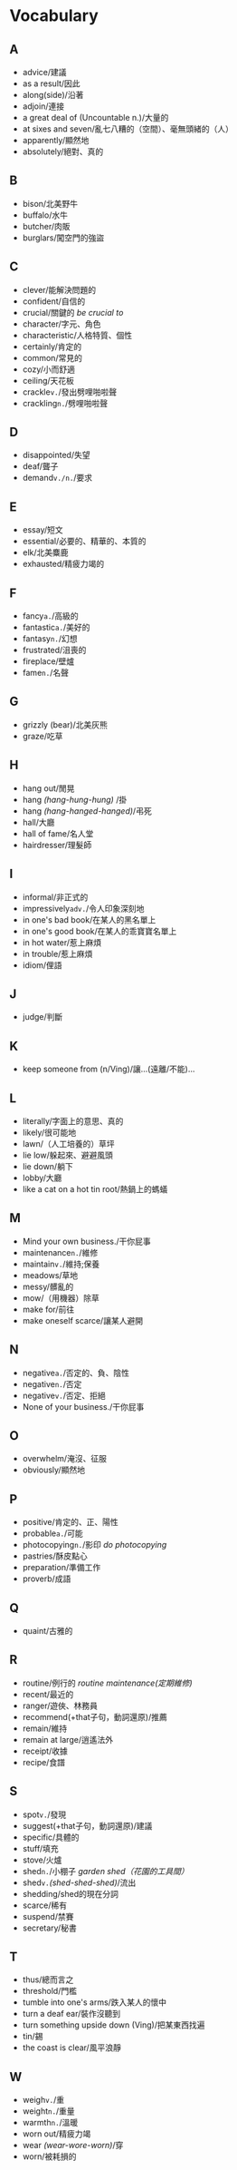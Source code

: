 # Vocabulary

## A

- advice/建議
- as a result/因此
- along(side)/沿著
- adjoin/連接
- a great deal of (Uncountable n.)/大量的
- at sixes and seven/亂七八糟的（空間）、毫無頭緒的（人）
- apparently/顯然地
- absolutely/絕對、真的

## B

- bison/北美野牛
- buffalo/水牛
- butcher/肉販
- burglars/闖空門的強盜

## C

- clever/能解決問題的
- confident/自信的
- crucial/關鍵的 *be crucial to*
- character/字元、角色
- characteristic/人格特質、個性
- certainly/肯定的
- common/常見的
- cozy/小而舒適
- ceiling/天花板
- crackle`v.`/發出劈哩啪啦聲
- crackling`n.`/劈哩啪啦聲

## D

- disappointed/失望
- deaf/聾子
- demand`v./n.`/要求

## E

- essay/短文
- essential/必要的、精華的、本質的
- elk/北美麋鹿
- exhausted/精疲力竭的

## F

- fancy`a.`/高級的
- fantastic`a.`/美好的
- fantasy`n.`/幻想
- frustrated/沮喪的
- fireplace/壁爐
- fame`n.`/名聲

## G

- grizzly (bear)/北美灰熊
- graze/吃草

## H

- hang out/閒晃
- hang *(hang-hung-hung)* /掛
- hang *(hang-hanged-hanged)*/弔死
- hall/大廳
- hall of fame/名人堂
- hairdresser/理髮師

## I

- informal/非正式的
- impressively`adv.`/令人印象深刻地
- in one's bad book/在某人的黑名單上
- in one's good book/在某人的乖寶寶名單上
- in hot water/惹上麻煩
- in trouble/惹上麻煩
- idiom/俚語

## J

- judge/判斷

## K

- keep someone from (n/Ving)/讓...(遠離/不能)...

## L

- literally/字面上的意思、真的
- likely/很可能地
- lawn/（人工培養的）草坪
- lie low/躲起來、避避風頭
- lie down/躺下
- lobby/大廳
- like a cat on a hot tin root/熱鍋上的螞蟻

## M

- Mind your own business./干你屁事
- maintenance`n.`/維修
- maintain`v.`/維持;保養
- meadows/草地
- messy/髒亂的
- mow/（用機器）除草
- make for/前往
- make oneself scarce/讓某人避開

## N

- negative`a.`/否定的、負、陰性
- negative`n.`/否定
- negative`v.`/否定、拒絕
- None of your business./干你屁事

## O

- overwhelm/淹沒、征服
- obviously/顯然地

## P

- positive/肯定的、正、陽性
- probable`a.`/可能
- photocopying`n.`/影印 *do photocopying*
- pastries/酥皮點心
- preparation/準備工作
- proverb/成語

## Q

- quaint/古雅的

## R

- routine/例行的 *routine maintenance(定期維修)*
- recent/最近的
- ranger/遊俠、林務員
- recommend(+that子句，動詞還原)/推薦
- remain/維持
- remain at large/逍遙法外
- receipt/收據
- recipe/食譜

## S

- spot`v.`/發現
- suggest(+that子句，動詞還原)/建議
- specific/具體的
- stuff/填充
- stove/火爐
- shed`n.`/小棚子 *garden shed（花園的工具間）*
- shed`v.`*(shed-shed-shed)*/流出
- shedding/shed的現在分詞
- scarce/稀有
- suspend/禁賽
- secretary/秘書

## T

- thus/總而言之
- threshold/門檻
- tumble into one's arms/跌入某人的懷中
- turn a deaf ear/裝作沒聽到
- turn something upside down (Ving)/把某東西找遍
- tin/錫
- the coast is clear/風平浪靜

<!-- ## U -->
<!-- ## V -->

## W

- weigh`v.`/重
- weight`n.`/重量
- warmth`n.`/溫暖
- worn out/精疲力竭
- wear *(wear-wore-worn)*/穿
- worn/被耗損的

<!-- ## X -->
<!-- ## Y -->
<!-- ## Z -->
